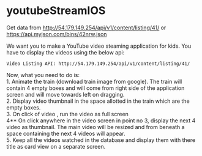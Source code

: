 # youtubeStreamIOS
Get data from http://54.179.149.254/api/v1/content/listing/41/
  or https://api.myjson.com/bins/42nrw.json
  
  
<p>We want you to make a YouTube video steaming application for kids. You have to display the videos using the below api:</p>

<pre><code>Video Listing API: http://54.179.149.254/api/v1/content/listing/41/
</code></pre>

<p>Now, what you need to do is: <br>
1. Animate the train (download train image from google). The train will contain 4 empty boxes and will come from right side of the application screen and will move towards left on dragging. <br>
2. Display video thumbnail in the space allotted in the train which are the empty boxes. <br>
3. On click of video , run the video as full screen <br>
4** On click anywhere in the video screen in point no 3, display the next 4 video as thumbnail. The main video will be resized and from beneath a space containing the next 4 videos will appear. <br>
5. Keep all the videos watched in the database and display them with there title as card view on a separate screen.</p>
